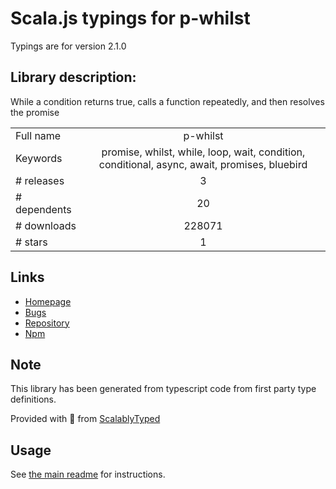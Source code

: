 
# Scala.js typings for p-whilst

Typings are for version 2.1.0

## Library description:
While a condition returns true, calls a function repeatedly, and then resolves the promise

|                    |                 |
| ------------------ | :-------------: |
| Full name          | p-whilst |
| Keywords           | promise, whilst, while, loop, wait, condition, conditional, async, await, promises, bluebird |
| # releases         | 3 |
| # dependents       | 20 |
| # downloads        | 228071 |
| # stars            | 1 |

## Links
- [Homepage](https://github.com/sindresorhus/p-whilst#readme)
- [Bugs](https://github.com/sindresorhus/p-whilst/issues)
- [Repository](https://github.com/sindresorhus/p-whilst)
- [Npm](https://www.npmjs.com/package/p-whilst)
    


## Note
This library has been generated from typescript code from first party type definitions.

Provided with :purple_heart: from [ScalablyTyped](https://github.com/oyvindberg/ScalablyTyped)

## Usage
See [the main readme](../../readme.md) for instructions.


